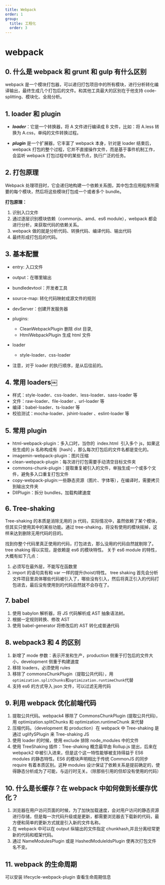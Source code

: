 ```yaml
---
title: Webpack
order: 1
group:
  title: 工程化
  order: 3
---
```


# webpack

## 0. 什么是 webpack 和 grunt 和 gulp 有什么区别

webpack 是一个模块打包器，可以递归打包项目中的所有模块，进行分析转化编译输出，最终生成几个打包后的文件。和其他工具最大的区别在于他支持 code-splitting、模块化、全局分析。

## 1. loader 和 plugin

- **_loader_**：它是一个转换器，将 A 文件进行编译成 B 文件，比如：将 A.less 转换为 A.css，单纯的文件转换过程。

- **_plugin_** 是一个扩展器，它丰富了 webpack 本身，针对是 loader 结束后，webpack 打包的整个过程，它并不直接操作文件，而是基于事件机制工作，会监听 webpack 打包过程中的某些节点，执行广泛的任务。

## 2. 打包原理

Webpack 处理项目时，它会递归地构建一个依赖关系图，其中包含应用程序所需要的每个模块，然后将这些模块打包成一个或者多个 bundle。

**打包原理：**

1. 识别入口文件
2. 通过逐层识别模块依赖（commonjs、amd、es6 module），webpack 都会进行分析，来获取代码的依赖关系。
3. webpack 做的就是分析代码、转换代码、编译代码、输出代码
4. 最终形成打包后的代码。

## 3. 基本配置

- entry: 入口文件
- output：在哪里输出
- bundledevtool：开发者工具
- source-map: 转化代码映射成源文件的规则
- devServer：创建开发服务器
- plugins:

  - CleanWebpackPlugin 删除 dist 目录,
  - HtmlWebpackPlugin 生成 html 文件

- loader

  - style-loader、css-loader

- 注意，对于 loader 的执行顺序，是从后往前的。

## 4. 常用 loaders￼

- 样式：style-loader、css-loader、less-loader、sass-loader 等
- 文件：raw-loader、file-loader 、url-loader 等
- 编译：babel-loader、ts-loader 等
- 校验测试：mocha-loader、jshint-loader 、eslint-loader 等

## 5. 常用 plugin

- html-webpack-plugin：多入口时，当你的  index.html  引入多个 js，如果这些生成的 js 名称构成有  [hash] ，那么每次打包后的文件名都是变化的。
- imagemin-webpack-plugin：图片压缩
- clean-webpack-plugin：每次进行打包需要手动清空目标文件夹
- commons-chunk-plugin：提取重复被引入的文件，单独生成一个或多个文件，避免多入口重复打包文件
- copy-webpack-plugin:一些静态资源（图片、字体等），在编译时，需要拷贝到输出文件夹
- DllPlugin：拆分 bundles，加载构建速度

## 6. Tree-shaking 

Tree-shaking 的本质是消除无用的 js 代码，实际情况中，虽然依赖了某个模块，但其实只使用其中的某些功能。通过 tree-shaking，将没有使用的模块摇掉，这样来达到删除无用代码的目的。

找到你整个代码里真正使用的代码，打包进去，那么没用的代码自然就剔除了。tree shaking 得以实现，是依赖是 es6 的模块特性。
关于 es6 module 的特性，大概有如下几点：

1. 必须写在最外层，不能写在函数里
2. import 的语句具有和 var 一样的提升(hoist)特性。
   tree shaking 首先会分析文件项目里具体哪些代码被引入了，哪些没有引入，然后将真正引入的代码打包进去，最后没有使用到的代码自然就不会存在了。

## 7. babel

1. 使用 babylon 解析器，将 JS 代码解析成 AST 抽象语法树。
2. 根据一定规则转换、修改 AST
3. 使用 babel-generator 将修改后的 AST 转化成普通代码

## 8. webpack3 和 4 的区别

1. 新增了 mode 参数：表示开发和生产，production 侧重于打包后的文件大小，development 侧重于构建速度
2. 移除 loaders，必须使用 rules
3. 移除了 commonsChunkPlugin（提取公共代码），用 `optimization.splitChunks`和`optimization.runtimeChunk`代替
4. 支持 es6 的方式导入 json 文件，可以过滤无用代码

## 9. 利用 webpack 优化前端代码

1. 提取公共代码。webpack4 移除了 CommonsChunkPlugin (提取公共代码)，用 optimization.splitChunks 和 optimization.runtimeChunk 来代替
2. 压缩代码。（development 和 production）在 webpack 中 Tree-shaking 是通过 uglifySPlugin 来 Tree-shaking JS
3. 使用 loader 的时候，使用 exclude 排除 node_modules 中的文件
4. 使用 TreeShaking 插件：Tree-shaking 概念最早由 Rollup.js 提出，后来在 webpack2 中被引入进来，但是这个这一特性能够被支持得益于 ES6 modules 的静态特性。ES6 的模块声明相比于传统 CommonJS 的同步 require 有着本质区别。这种 modules 设计保证了依赖关系是提前确定的，使得静态分析成为了可能，与运行时无关。（除那些引用的但却没有使用的代码）

## 10. 什么是长缓存？在 webpack 中如何做到长缓存优化？

1. 浏览器在用户访问页面的时候，为了加快加载速度，会对用户访问的静态资源进行存储，但是每一次代码升级或是更新，都需要浏览器去下载新的代码，最方便和简单的更新方式就是引入新的文件名称。
2. 在 webpack 中可以在 output 纵输出的文件指定 chunkhash,并且分离经常更新的代码和框架代码。
3. 通过 NameModulesPlugin 或是 HashedModuleIdsPlugin 使再次打包文件名不变。

## 11. webpack 的生命周期

可以安装 lifecycle-webpack-plugin 查看生命周期信息

